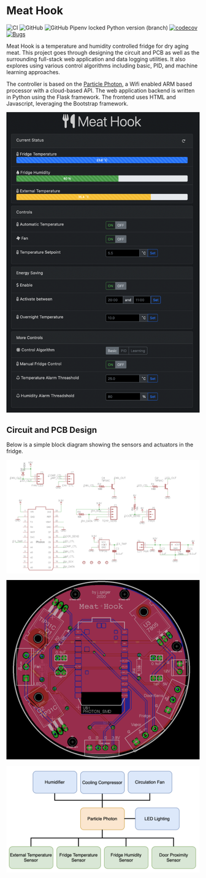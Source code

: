 # Meat Hook

![CI](https://github.com/jzalger/meathook/workflows/CI/badge.svg?branch=dev)
![GitHub](https://img.shields.io/github/license/jzalger/meathook)
![GitHub Pipenv locked Python version (branch)](https://img.shields.io/github/pipenv/locked/python-version/jzalger/meathook/master)
[![codecov](https://codecov.io/gh/jzalger/meathook/branch/master/graph/badge.svg)](https://codecov.io/gh/jzalger/meathook)
[![Bugs](https://sonarcloud.io/api/project_badges/measure?project=jzalger_meathook&metric=bugs)](https://sonarcloud.io/summary/new_code?id=jzalger_meathook)

Meat Hook is a temperature and humidity controlled fridge for dry aging meat.
This project goes through designing the circuit and PCB as well as the surrounding full-stack web application and data
logging utilities. It also explores using various control algorithms including basic, PID, and machine learning approaches.

The controller is based on the [Particle Photon](http://www.particle.io), a Wifi enabled ARM based processor with a cloud-based API.
The web application backend is written in Python using the Flask framework. The frontend uses HTML and Javascript, leveraging the Bootstrap framework.

![User Interface](docs/img/meathook_ui.png)

## Circuit and PCB Design

Below is a simple block diagram showing the sensors and actuators in the fridge.

![Schematic](docs/img/schematic.png?raw=true)

![PCB](docs/img/pcb.png?raw=true)

![Block Diagram](docs/img/block_diagram.png?"raw=true)
